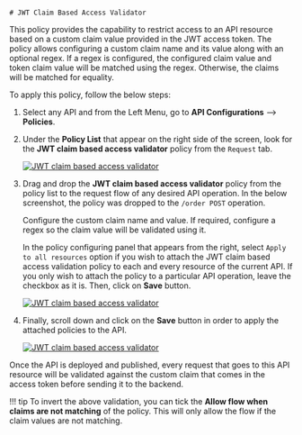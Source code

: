                                                                                                                                      # JWT Claim Based Access Validator

This policy provides the capability to restrict access to an API resource based on a custom claim value provided in the JWT access token.
The policy allows configuring a custom claim name and its value along with an optional regex.
If a regex is configured, the configured claim value and token claim value will be matched using the regex. Otherwise, the claims will be matched for equality.

To apply this policy, follow the below steps:

1.  Select any API and from the Left Menu, go to **API Configurations** --> **Policies**.
2.  Under the **Policy List** that appear on the right side of the screen, look for the **JWT claim based access validator** policy from the `Request` tab.

    [![JWT claim based access validator]({{base_path}}/assets/img/design/api-policies/jwt-claim-based-access-validation-policy.png)]({{base_path}}/assets/img/design/api-policies/jwt-claim-based-access-validation-policy.png)

3.  Drag and drop the **JWT claim based access validator** policy from the policy list to the request flow of any desired API operation. In the below screenshot, the policy was dropped to the `/order POST` operation.

    Configure the custom claim name and value. If required, configure a regex so the claim value will be validated using it.

    In the policy configuring panel that appears from the right, select `Apply to all resources` option if you wish to attach the JWT claim based access validation policy to each and every resource of the current API. If you only wish to attach the policy to a particular API operation, leave the checkbox as it is. Then, click on **Save** button.

    [![JWT claim based access validator]({{base_path}}/assets/img/design/api-policies/configure-jwt-claim-based-access-validation-policy.png)]({{base_path}}/assets/img/design/api-policies/configure-jwt-claim-based-access-validation-policy.png)

4.  Finally, scroll down and click on the **Save** button in order to apply the attached policies to the API.

    [![JWT claim based access validator]({{base_path}}/assets/img/design/api-policies/save-attached-policies.png)]({{base_path}}/assets/img/design/api-policies/save-attached-policies.png)

Once the API is deployed and published, every request that goes to this API resource will be validated against the custom claim that comes in the access token before sending it to the backend.

!!! tip
To invert the above validation, you can tick the **Allow flow when claims are not matching** of the policy. This will only allow the flow if the claim values are not matching.